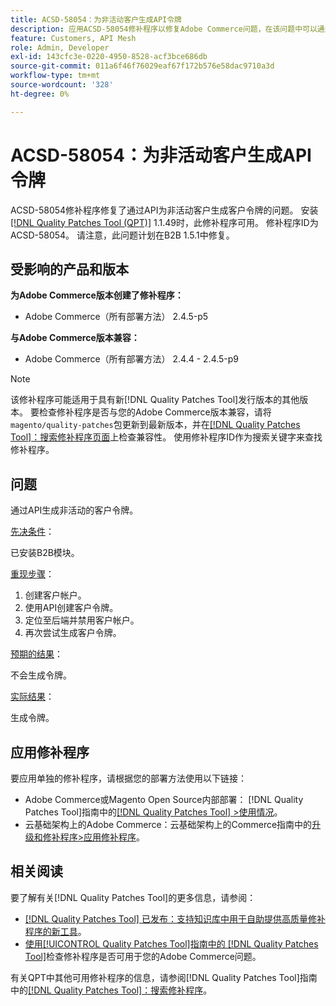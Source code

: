 ```yaml
---
title: ACSD-58054：为非活动客户生成API令牌
description: 应用ACSD-58054修补程序以修复Adobe Commerce问题，在该问题中可以通过API为不活跃客户生成客户令牌。
feature: Customers, API Mesh
role: Admin, Developer
exl-id: 143cfc3e-0220-4950-8528-acf3bce686db
source-git-commit: 011a6f46f76029eaf67f172b576e58dac9710a3d
workflow-type: tm+mt
source-wordcount: '328'
ht-degree: 0%

---
```


# ACSD-58054：为非活动客户生成API令牌

ACSD-58054修补程序修复了通过API为非活动客户生成客户令牌的问题。 安装[[!DNL Quality Patches Tool (QPT)]](https://experienceleague.adobe.com/zh-hans/docs/commerce-operations/tools/quality-patches-tool/quality-patches-tool-to-self-serve-quality-patches) 1.1.49时，此修补程序可用。 修补程序ID为ACSD-58054。 请注意，此问题计划在B2B 1.5.1中修复。

## 受影响的产品和版本

**为Adobe Commerce版本创建了修补程序：**

* Adobe Commerce（所有部署方法） 2.4.5-p5

**与Adobe Commerce版本兼容：**

* Adobe Commerce（所有部署方法） 2.4.4 - 2.4.5-p9

>[!NOTE]
>
>该修补程序可能适用于具有新[!DNL Quality Patches Tool]发行版本的其他版本。 要检查修补程序是否与您的Adobe Commerce版本兼容，请将`magento/quality-patches`包更新到最新版本，并在[[!DNL Quality Patches Tool]：搜索修补程序页面](https://experienceleague.adobe.com/tools/commerce-quality-patches/index.html?lang=zh-Hans)上检查兼容性。 使用修补程序ID作为搜索关键字来查找修补程序。

## 问题

通过API生成非活动的客户令牌。

<u>先决条件</u>：

已安装B2B模块。

<u>重现步骤</u>：

1. 创建客户帐户。
1. 使用API创建客户令牌。
1. 定位至后端并禁用客户帐户。
1. 再次尝试生成客户令牌。

<u>预期的结果</u>：

不会生成令牌。

<u>实际结果</u>：

生成令牌。

## 应用修补程序

要应用单独的修补程序，请根据您的部署方法使用以下链接：

* Adobe Commerce或Magento Open Source内部部署： [!DNL Quality Patches Tool]指南中的[[!DNL Quality Patches Tool] >使用情况](/help/tools/quality-patches-tool/usage.md)。
* 云基础架构上的Adobe Commerce：云基础架构上的Commerce指南中的[升级和修补程序>应用修补程序](https://experienceleague.adobe.com/docs/commerce-cloud-service/user-guide/develop/upgrade/apply-patches.html?lang=zh-Hans)。

## 相关阅读

要了解有关[!DNL Quality Patches Tool]的更多信息，请参阅：

* [[!DNL Quality Patches Tool] 已发布：支持知识库中用于自助提供高质量修补程序的新工具](https://experienceleague.adobe.com/zh-hans/docs/commerce-operations/tools/quality-patches-tool/quality-patches-tool-to-self-serve-quality-patches)。
* [使用[!UICONTROL Quality Patches Tool]指南中的 [!DNL Quality Patches Tool]](/help/tools/quality-patches-tool/patches-available-in-qpt/check-patch-for-magento-issue-with-magento-quality-patches.md)检查修补程序是否可用于您的Adobe Commerce问题。


有关QPT中其他可用修补程序的信息，请参阅[!DNL Quality Patches Tool]指南中的[[!DNL Quality Patches Tool]：搜索修补程序](https://experienceleague.adobe.com/tools/commerce-quality-patches/index.html?lang=zh-Hans)。
